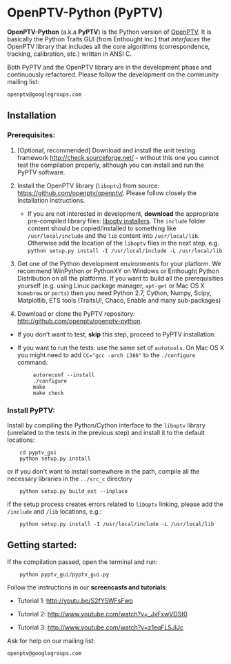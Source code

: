OpenPTV-Python (PyPTV)
======================

**OpenPTV-Python** (a.k.a **PyPTV**) is the Python version of [OpenPTV](http://www.openptv.net). It is basically the Python Traits GUI (from Enthought Inc.) that *interfaces* the OpenPTV library that includes all the core algorithms (correspondence, tracking, calibration, etc.) written in ANSI C. 

Both PyPTV and the OpenPTV library are in the development phase and continuously refactored. Please follow the development on the community mailing list:

	openptv@googlegroups.com


## Installation
### Prerequisites:

1. [Optional, recommended] Download and install the unit testing framework <http://check.sourceforge.net/> - without this one you cannot test the compilation properly, although you can install and run the PyPTV software.

2. Install the OpenPTV library (`liboptv`) from source: <https://github.com/openptv/openptv/>. Please follow closely the Installation instructions. 
	* If you are not interested in development, **download** the appropriate pre-compiled library files: [liboptv installers](http://goo.gl/MqDzP). 
The `include` folder content should be copied/installed to something like `/usr/local/include` and the `lib` content into `/usr/local/lib`. Otherwise
add the location of the `liboptv` files in the next step, e.g. `python setup.py install -I /usr/local/include -L /usr/local/lib`

3. Get one of the Python development environments for your platform. We recommend WinPython or PythonXY on Windows or 
Enthought Python Distribution on all the platforms. If you want to build all the prerequisities yourself (e.g. using Linux
package manager, `apt-get` or Mac OS X `homebrew` or `ports`) then you need Python 2.7, Cython, Numpy, Scipy, Matplotlib, ETS tools (TraitsUI, Chaco, Enable and many sub-packages)  
3. Download or clone the PyPTV repository: <http://github.com/openptv/openptv-python>. 
 * If you don't want to test, **skip** this step, proceed to PyPTV installation:
 * If you want to run the tests: use the same set of `autotools`. On Mac OS X you might need to add `CC="gcc -arch i386"` to the `./configure` command. 

			autoreconf --install
			./configure
			make
			make check
 

### Install PyPTV:

Install by compiling the Python/Cython interface to the `liboptv` library (unrelated to the tests in the previous step) and install it to the default locations:

		cd pyptv_gui
		python setup.py install
	
or if you don't want to install somewhere in the path, compile all the necessary libraries in the `../src_c` directory 

		python setup.py build_ext --inplace
if the setup process creates errors related to `liboptv` linking, please add the `/include` and `/lib` locations, e.g.:

		python setup.py install -I /usr/local/include -L /usr/local/lib
	


## Getting started:

If the compilation passed, open the terminal and run:  

		python pyptv_gui/pyptv_gui.py

Follow the instructions in our **screencasts and tutorials**:
  
  *  Tutorial 1: <http://youtu.be/S2fY5WFsFwo>  
  
  *  Tutorial 2: <http://www.youtube.com/watch?v=_JxFxwVDSt0>   
  
  *  Tutorial 3: <http://www.youtube.com/watch?v=z1eqFL5JIJc>  
  
  
Ask for help on our mailing list:

	openptv@googlegroups.com

